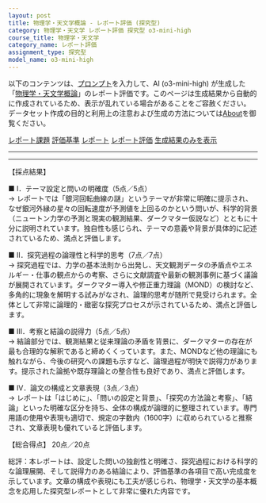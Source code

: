 ```yaml
---
layout: post
title: 物理学・天文学概論 - レポート評価 (探究型)
category: 物理学・天文学 レポート評価 探究型 o3-mini-high
course_title: 物理学・天文学
category_name: レポート評価
assignment_type: 探究型
model_name: o3-mini-high
---
```


以下のコンテンツは、[プロンプト](https://github.com/takedatoshiyuki/synthetic_assignments/tree/main/generated/物理学・天文学/o3-mini-high/prompt_レポート評価-探究型.md)を入力して、AI (o3-mini-high) が生成した「[物理学・天文学概論](/contents/物理学・天文学/)」のレポート評価です。このページは生成結果から自動的に作成されているため、表示が乱れている場合があることをご容赦ください。
データセット作成の目的と利用上の注意および生成の方法については[About](/About)を御覧ください。

[レポート課題](../レポート課題-探究型)
[評価基準](../評価基準-探究型)
[レポート](../レポート-探究型)
[レポート評価](../レポート評価-探究型)
[生成結果のみを表示](https://github.com/takedatoshiyuki/synthetic_assignments/tree/main/generated/物理学・天文学/o3-mini-high/レポート評価-探究型.md)
  

***
***
  
【採点結果】

■ Ⅰ．テーマ設定と問いの明確度（5点／5点）  
→ レポートでは「銀河回転曲線の謎」というテーマが非常に明確に提示され、なぜ銀河外縁の星々の回転速度が予測値を上回るのかという問いが、科学的背景（ニュートン力学の予測と現実の観測結果、ダークマター仮説など）とともに十分に説明されています。独自性も感じられ、テーマの意義や背景が具体的に記述されているため、満点と評価します。

■ Ⅱ．探究過程の論理性と科学的思考（7点／7点）  
→ 探究過程では、力学の基本法則から出発し、天文観測データの矛盾点やエネルギー・仕事の観点からの考察、さらに文献調査や最新の観測事例に基づく議論が展開されています。ダークマター導入や修正重力理論（MOND）の検討など、多角的に現象を解明する試みがなされ、論理的思考が随所で見受けられます。全体として非常に論理的・緻密な探究プロセスが示されているため、満点と評価します。

■ Ⅲ．考察と結論の説得力（5点／5点）  
→ 結論部分では、観測結果と従来理論の矛盾を背景に、ダークマターの存在が最も合理的な解釈であると締めくくっています。また、MONDなど他の理論にも触れながら、今後の研究への課題も示すなど、論理過程が明快で説得力があります。提示された論拠や既存理論との整合性も良好であり、満点と評価します。

■ Ⅳ．論文の構成と文章表現（3点／3点）  
→ レポートは「はじめに」、「問いの設定と背景」、「探究の方法論と考察」、「結論」といった明確な区分を持ち、全体の構成が論理的に整理されています。専門用語の使用や表現も適切で、規定の字数内（1600字）に収められていると推察され、文章表現も優れていると評価します。

【総合得点】 20点／20点

総評：本レポートは、設定した問いの独創性と明確さ、探究過程における科学的な論理展開、そして説得力のある結論により、評価基準の各項目で高い完成度を示しています。文章の構成や表現にも工夫が感じられ、物理学・天文学の基本概念を応用した探究型レポートとして非常に優れた内容です。
